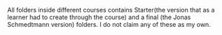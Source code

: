 All folders inside different courses contains Starter(the version that as a learner had to create through the course) and a final (the Jonas Schmedtmann version) folders.
I do not claim any of these as my own.
